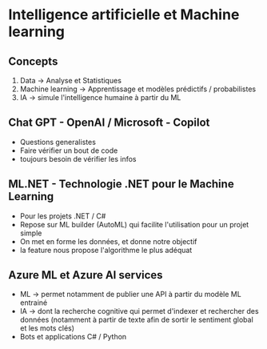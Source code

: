 # Intelligence artificielle et Machine learning

## Concepts

1. Data -> Analyse et Statistiques
2. Machine learning -> Apprentissage et modèles prédictifs / probabilistes
3. IA -> simule l'intelligence humaine à partir du ML

## Chat GPT - OpenAI / Microsoft - Copilot

* Questions generalistes
* Faire vérifier un bout de code
* toujours besoin de vérifier les infos

## ML.NET - Technologie .NET pour le Machine Learning

* Pour les projets .NET / C#
* Repose sur ML builder (AutoML) qui facilite l'utilisation pour un projet simple
* On met en forme les données, et donne notre objectif
* la feature nous propose l'algorithme le plus adéquat

## Azure ML et Azure AI services

* ML -> permet notamment de publier une API à partir du modèle ML entrainé
* IA -> dont la recherche cognitive qui permet d'indexer et rechercher des données (notamment à partir de texte afin de sortir le sentiment global et les mots clés)
* Bots et applications C# / Python